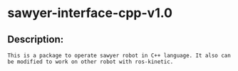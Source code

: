 # sawyer-interface-cpp-v1.0

## Description:
    This is a package to operate sawyer robot in C++ language. It also can be modified to work on other robot with ros-kinetic.